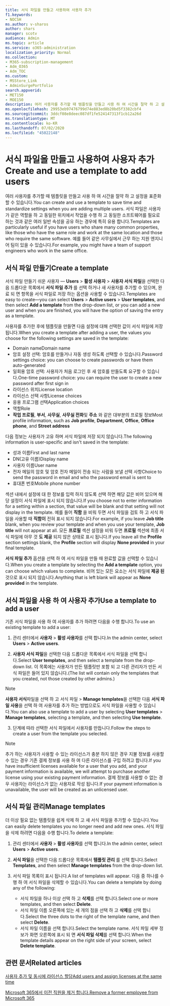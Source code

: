 ```yaml
---
title: 서식 파일을 만들고 사용하여 사용자 추가
f1.keywords:
- NOCSH
ms.author: v-sharos
author: shars
manager: scotv
audience: Admin
ms.topic: article
ms.service: o365-administration
localization_priority: Normal
ms.collection:
- M365-subscription-management
- Adm_O365
- Adm_TOC
ms.custom:
- MSStore_Link
- AdminSurgePortfolio
search.appverid:
- MET150
- MOE150
description: 여러 사용자를 추가할 때 템플릿을 만들고 사용 하 여 시간을 절약 하 고 설정을 표준화할 수 있습니다.
ms.openlocfilehash: 29953eb97476799d74e883ed8b20bd5f3382cbf4
ms.sourcegitcommit: 3ddcf08e8deec087df1fe524147313f1cb12a26d
ms.translationtype: MT
ms.contentlocale: ko-KR
ms.lasthandoff: 07/02/2020
ms.locfileid: "45022148"
---
```

# <a name="create-and-use-a-template-to-add-users"></a><span data-ttu-id="68896-103">서식 파일을 만들고 사용하여 사용자 추가</span><span class="sxs-lookup"><span data-stu-id="68896-103">Create and use a template to add users</span></span>

<span data-ttu-id="68896-104">여러 사용자를 추가할 때 템플릿을 만들고 사용 하 여 시간을 절약 하 고 설정을 표준화할 수 있습니다.</span><span class="sxs-lookup"><span data-stu-id="68896-104">You can create and use a template to save time and standardize settings when you are adding multiple users.</span></span> <span data-ttu-id="68896-105">서식 파일은 사용자가 같은 역할을 하 고 동일한 위치에서 작업을 수행 하 고 동일한 소프트웨어를 필요로 하는 것과 같은 여러 일반 속성을 공유 하는 경우에 특히 유용 합니다.</span><span class="sxs-lookup"><span data-stu-id="68896-105">Templates are particularly useful if you have users who share many common properties, like those who have the same role and work at the same location and those who require the same software.</span></span> <span data-ttu-id="68896-106">예를 들어 같은 사무실에서 근무 하는 지원 엔지니어 팀이 있을 수 있습니다.</span><span class="sxs-lookup"><span data-stu-id="68896-106">For example, you might have a team of support engineers who work in the same office.</span></span>  

## <a name="create-a-template"></a><span data-ttu-id="68896-107">서식 파일 만들기</span><span class="sxs-lookup"><span data-stu-id="68896-107">Create a template</span></span>

<span data-ttu-id="68896-108">서식 파일 만들기 쉬운 사용자 &mdash; **Users**  >  **활성 사용자**  >  **사용자 서식 파일**을 선택한 다음 드롭다운 목록에서 **서식 파일 추가** 를 선택 하거나 새 사용자를 추가할 수 있으며, 완료 되 면 항목을 서식 파일로 저장 하는 옵션을 사용할 수 있습니다.</span><span class="sxs-lookup"><span data-stu-id="68896-108">Templates are easy to create&mdash;you can select **Users** > **Active users** > **User templates**, and then select **Add a template** from the drop-down list, or you can add a new user and when you are finished, you will have the option of saving the entry as a template.</span></span>

<span data-ttu-id="68896-109">사용자를 추가한 후에 템플릿을 만들면 다음 설정에 대해 선택한 값이 서식 파일에 저장 됩니다.</span><span class="sxs-lookup"><span data-stu-id="68896-109">When you create a template after adding a user, the values you choose for the following settings are saved in the template:</span></span>

- <span data-ttu-id="68896-110">Domain name</span><span class="sxs-lookup"><span data-stu-id="68896-110">Domain name</span></span>
- <span data-ttu-id="68896-111">암호 설정 선택: 암호를 만들거나 자동 생성 하도록 선택할 수 있습니다.</span><span class="sxs-lookup"><span data-stu-id="68896-111">Password settings choice: you can choose to create passwords or have them auto-generated</span></span>
- <span data-ttu-id="68896-112">일회용 암호 선택: 사용자가 처음 로그인 후 새 암호를 만들도록 요구할 수 있습니다.</span><span class="sxs-lookup"><span data-stu-id="68896-112">One-time password choice: you can require the user to create a new password after first sign in</span></span>
- <span data-ttu-id="68896-113">라이선스 위치</span><span class="sxs-lookup"><span data-stu-id="68896-113">License location</span></span>
- <span data-ttu-id="68896-114">라이선스 선택 사항</span><span class="sxs-lookup"><span data-stu-id="68896-114">License choices</span></span>
- <span data-ttu-id="68896-115">응용 프로그램 선택</span><span class="sxs-lookup"><span data-stu-id="68896-115">Application choices</span></span>
- <span data-ttu-id="68896-116">역할</span><span class="sxs-lookup"><span data-stu-id="68896-116">Role</span></span>
- <span data-ttu-id="68896-117">**작업 프로필**, **부서**, **사무실**, **사무실 전화**및 **주소** 와 같은 대부분의 프로필 정보</span><span class="sxs-lookup"><span data-stu-id="68896-117">Most profile information, such as **Job profile**, **Department**, **Office**, **Office phone**, and **Street address**</span></span> 

<span data-ttu-id="68896-118">다음 정보는 사용자가 고유 하며 서식 파일에 저장 되지 않습니다.</span><span class="sxs-lookup"><span data-stu-id="68896-118">The following information is user-specific and isn't saved in the template:</span></span>

- <span data-ttu-id="68896-119">성과 이름</span><span class="sxs-lookup"><span data-stu-id="68896-119">First and last name</span></span>
- <span data-ttu-id="68896-120">DN(고유 이름)</span><span class="sxs-lookup"><span data-stu-id="68896-120">Display name</span></span>
- <span data-ttu-id="68896-121">사용자 이름</span><span class="sxs-lookup"><span data-stu-id="68896-121">User name</span></span>
- <span data-ttu-id="68896-122">전자 메일의 암호 및 암호 전자 메일이 전송 되는 사람을 보낼 선택 사항</span><span class="sxs-lookup"><span data-stu-id="68896-122">Choice to send the password in email and who the password email is sent to</span></span>
- <span data-ttu-id="68896-123">휴대폰 번호</span><span class="sxs-lookup"><span data-stu-id="68896-123">Mobile phone number</span></span>

<span data-ttu-id="68896-124">섹션 내에서 설정에 대 한 정보를 입력 하지 않도록 선택 하면 해당 값은 비어 있으며 해당 설정이 서식 파일에 표시 되지 않습니다.</span><span class="sxs-lookup"><span data-stu-id="68896-124">If you choose not to enter information for a setting within a section, that value will be blank and that setting will not display in the template.</span></span> <span data-ttu-id="68896-125">예를 들어 **직함** 을 비워 두면 서식 파일을 검토 하 고 서식 파일을 사용할 때 **직함이** 전혀 표시 되지 않습니다.</span><span class="sxs-lookup"><span data-stu-id="68896-125">For example, if you leave **Job title** blank, when you review your template and when you use your template, **Job title** will not appear at all.</span></span> <span data-ttu-id="68896-126">모든 **프로필** 섹션 설정을 비워 두면 **프로필** 섹션에 최종 서식 파일에 아무 것 **도 제공** 되지 않은 상태로 표시 됩니다.</span><span class="sxs-lookup"><span data-stu-id="68896-126">If you leave all the **Profile** section settings blank, the **Profile** section will display **None provided** in your final template.</span></span>

<span data-ttu-id="68896-127">**서식 파일 추가** 옵션을 선택 하 여 서식 파일을 만들 때 완료할 값을 선택할 수 있습니다.</span><span class="sxs-lookup"><span data-stu-id="68896-127">When you create a template by selecting the **Add a template** option, you can choose which values to complete.</span></span> <span data-ttu-id="68896-128">비어 있는 모든 요소는 서식 파일에 **제공 된** 것으로 표시 되지 않습니다.</span><span class="sxs-lookup"><span data-stu-id="68896-128">Anything that is left blank will appear as **None provided** in the template.</span></span>

## <a name="use-a-template-to-add-a-user"></a><span data-ttu-id="68896-129">서식 파일을 사용 하 여 사용자 추가</span><span class="sxs-lookup"><span data-stu-id="68896-129">Use a template to add a user</span></span>

<span data-ttu-id="68896-130">기존 서식 파일을 사용 하 여 사용자를 추가 하려면 다음을 수행 합니다.</span><span class="sxs-lookup"><span data-stu-id="68896-130">To use an existing template to add a user:</span></span>

1. <span data-ttu-id="68896-131">관리 센터에서 **사용자**  >  **활성 사용자**를 선택 합니다.</span><span class="sxs-lookup"><span data-stu-id="68896-131">In the admin center, select **Users** > **Active users**.</span></span>

2. <span data-ttu-id="68896-132">**사용자 서식 파일**을 선택한 다음 드롭다운 목록에서 서식 파일을 선택 합니다.</span><span class="sxs-lookup"><span data-stu-id="68896-132">Select **User templates**, and then select a template from the drop-down list.</span></span> <span data-ttu-id="68896-133">이 목록에는 사용자가 만든 템플릿만 포함 되 고 다른 관리자가 만든 서식 파일은 들어 있지 않습니다.</span><span class="sxs-lookup"><span data-stu-id="68896-133">(The list will contain only the templates that you created, not those created by other admins.)</span></span>

 > [!NOTE]
 > <span data-ttu-id="68896-134">**사용자 서식**파일을 선택 하 고 서식 파일  >  **Manage templates**을 선택한 다음 **서식 파일 사용**을 선택 하 여 사용자를 추가 하는 방법으로도 서식 파일을 사용할 수 있습니다.</span><span class="sxs-lookup"><span data-stu-id="68896-134">You can also use a template to add a user by selecting **User templates** > **Manage templates**, selecting a template, and then selecting **Use template**.</span></span>

3. <span data-ttu-id="68896-135">단계에 따라 선택한 서식 파일에서 사용자를 만듭니다.</span><span class="sxs-lookup"><span data-stu-id="68896-135">Follow the steps to create a user from the template you selected.</span></span>

> [!NOTE]
> <span data-ttu-id="68896-136">추가 하는 사용자가 사용할 수 있는 라이선스가 충분 하지 않은 경우 지불 정보를 사용할 수 있는 경우 기존 결제 정보를 사용 하 여 다른 라이선스를 구입 하려고 합니다.</span><span class="sxs-lookup"><span data-stu-id="68896-136">If you have insufficient licenses available for a user that you add, and your payment information is available, we will attempt to purchase another license using your existing payment information.</span></span> <span data-ttu-id="68896-137">결제 정보를 사용할 수 없는 경우 사용자는 라이선스가 없는 사용자로 작성 됩니다.</span><span class="sxs-lookup"><span data-stu-id="68896-137">If your payment information is unavailable, the user will be created as an unlicensed user.</span></span>

## <a name="manage-templates"></a><span data-ttu-id="68896-138">서식 파일 관리</span><span class="sxs-lookup"><span data-stu-id="68896-138">Manage templates</span></span>

<span data-ttu-id="68896-139">더 이상 필요 없는 템플릿을 쉽게 삭제 하 고 새 서식 파일을 추가할 수 있습니다.</span><span class="sxs-lookup"><span data-stu-id="68896-139">You can easily delete templates you no longer need and add new ones.</span></span> <span data-ttu-id="68896-140">서식 파일을 삭제 하려면 다음을 수행 합니다.</span><span class="sxs-lookup"><span data-stu-id="68896-140">To delete a template:</span></span>

1. <span data-ttu-id="68896-141">관리 센터에서 **사용자**  >  **활성 사용자**를 선택 합니다.</span><span class="sxs-lookup"><span data-stu-id="68896-141">In the admin center, select **Users** > **Active users**.</span></span>

2. <span data-ttu-id="68896-142">**서식 파일**을 선택한 다음 드롭다운 목록에서 **템플릿 관리** 를 선택 합니다.</span><span class="sxs-lookup"><span data-stu-id="68896-142">Select **Templates**, and then select **Manage templates** from the drop-down list.</span></span>

3. <span data-ttu-id="68896-143">서식 파일 목록이 표시 됩니다.</span><span class="sxs-lookup"><span data-stu-id="68896-143">A list of templates will appear.</span></span> <span data-ttu-id="68896-144">다음 중 하나를 수행 하 여 서식 파일을 삭제할 수 있습니다.</span><span class="sxs-lookup"><span data-stu-id="68896-144">You can delete a template by doing any of the following:</span></span>
    - <span data-ttu-id="68896-145">서식 파일을 하나 이상 선택 하 고 **삭제**를 선택 합니다.</span><span class="sxs-lookup"><span data-stu-id="68896-145">Select one or more templates, and then select **Delete**.</span></span> 
    - <span data-ttu-id="68896-146">서식 파일 이름 오른쪽에 있는 세 개의 점을 선택 하 고 **삭제**를 선택 합니다.</span><span class="sxs-lookup"><span data-stu-id="68896-146">Select the three dots to the right of the template name, and then select **Delete**.</span></span>
    - <span data-ttu-id="68896-147">서식 파일 이름을 선택 합니다.</span><span class="sxs-lookup"><span data-stu-id="68896-147">Select the template name.</span></span> <span data-ttu-id="68896-148">서식 파일 세부 정보가 화면 오른쪽에 표시 되 면 **서식 파일 삭제**를 선택 합니다.</span><span class="sxs-lookup"><span data-stu-id="68896-148">When the template details appear on the right side of your screen, select **Delete template**.</span></span>

## <a name="related-articles"></a><span data-ttu-id="68896-149">관련 문서</span><span class="sxs-lookup"><span data-stu-id="68896-149">Related articles</span></span>

[<span data-ttu-id="68896-150">사용자 추가 및 동시에 라이선스 할당</span><span class="sxs-lookup"><span data-stu-id="68896-150">Add users and assign licenses at the same time</span></span>](add-users.md)

[<span data-ttu-id="68896-151">Microsoft 365에서 이전 직원을 제거 합니다.</span><span class="sxs-lookup"><span data-stu-id="68896-151">Remove a former employee from Microsoft 365</span></span>](remove-former-employee.md)
  
